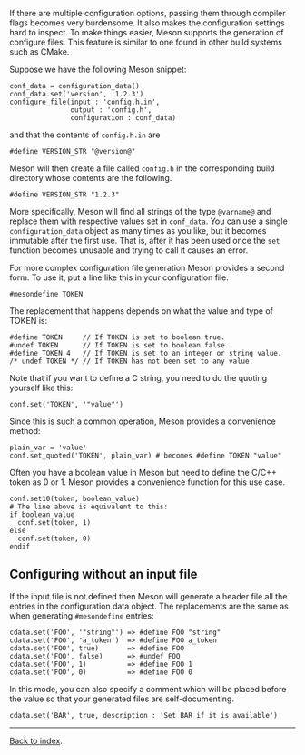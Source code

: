 If there are multiple configuration options, passing them through compiler flags becomes very burdensome. It also makes the configuration settings hard to inspect. To make things easier, Meson supports the generation of configure files. This feature is similar to one found in other build systems such as CMake.

Suppose we have the following Meson snippet:

    conf_data = configuration_data()
    conf_data.set('version', '1.2.3')
    configure_file(input : 'config.h.in',
                   output : 'config.h',
                   configuration : conf_data)

and that the contents of `config.h.in` are

    #define VERSION_STR "@version@"

Meson will then create a file called `config.h` in the corresponding build directory whose contents are the following.

    #define VERSION_STR "1.2.3"

More specifically, Meson will find all strings of the type `@varname@` and replace them with respective values set in `conf_data`. You can use a single `configuration_data` object as many times as you like, but it becomes immutable after the first use. That is, after it has been used once the `set` function becomes unusable and trying to call it causes an error.

For more complex configuration file generation Meson provides a second form. To use it, put a line like this in your configuration file.

    #mesondefine TOKEN

The replacement that happens depends on what the value and type of TOKEN is:

    #define TOKEN     // If TOKEN is set to boolean true.
    #undef TOKEN      // If TOKEN is set to boolean false.
    #define TOKEN 4   // If TOKEN is set to an integer or string value.
    /* undef TOKEN */ // If TOKEN has not been set to any value.

Note that if you want to define a C string, you need to do the quoting yourself like this:

    conf.set('TOKEN', '"value"')

Since this is such a common operation, Meson provides a convenience method:

    plain_var = 'value'
    conf.set_quoted('TOKEN', plain_var) # becomes #define TOKEN "value"

Often you have a boolean value in Meson but need to define the C/C++ token as 0 or 1. Meson provides a convenience function for this use case.

    conf.set10(token, boolean_value)
    # The line above is equivalent to this:
    if boolean_value
      conf.set(token, 1)
    else
      conf.set(token, 0)
    endif

## Configuring without an input file

If the input file is not defined then Meson will generate a header file all the entries in the configuration data object. The replacements are the same as when generating `#mesondefine` entries:

    cdata.set('FOO', '"string"') => #define FOO "string"
    cdata.set('FOO', 'a_token')  => #define FOO a_token
    cdata.set('FOO', true)       => #define FOO
    cdata.set('FOO', false)      => #undef FOO
    cdata.set('FOO', 1)          => #define FOO 1
    cdata.set('FOO', 0)          => #define FOO 0

In this mode, you can also specify a comment which will be placed before the value so that your generated files are self-documenting.

    cdata.set('BAR', true, description : 'Set BAR if it is available')

---

[Back to index](Manual).